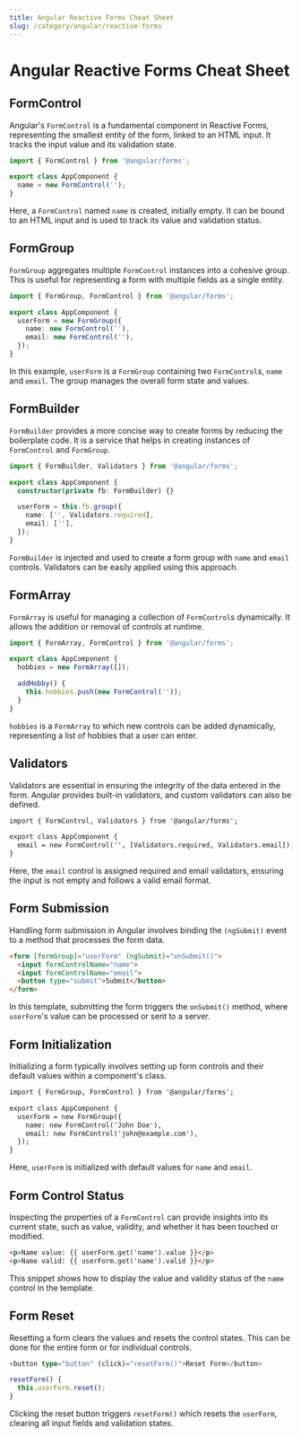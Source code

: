 ```yaml
---
title: Angular Reactive Forms Cheat Sheet
slug: /category/angular/reactive-forms
---
```


# Angular Reactive Forms Cheat Sheet

## FormControl

Angular's `FormControl` is a fundamental component in Reactive Forms, representing the smallest entity of the form, linked to an HTML input. It tracks the input value and its validation state.

```typescript
import { FormControl } from '@angular/forms';

export class AppComponent {
  name = new FormControl('');
}
```

Here, a `FormControl` named `name` is created, initially empty. It can be bound to an HTML input and is used to track its value and validation status.

## FormGroup

`FormGroup` aggregates multiple `FormControl` instances into a cohesive group. This is useful for representing a form with multiple fields as a single entity.

```typescript
import { FormGroup, FormControl } from '@angular/forms';

export class AppComponent {
  userForm = new FormGroup({
    name: new FormControl(''),
    email: new FormControl(''),
  });
}
```

In this example, `userForm` is a `FormGroup` containing two `FormControl`s, `name` and `email`. The group manages the overall form state and values.

## FormBuilder

`FormBuilder` provides a more concise way to create forms by reducing the boilerplate code. It is a service that helps in creating instances of `FormControl` and `FormGroup`.

```typescript
import { FormBuilder, Validators } from '@angular/forms';

export class AppComponent {
  constructor(private fb: FormBuilder) {}

  userForm = this.fb.group({
    name: ['', Validators.required],
    email: [''],
  });
}
```

`FormBuilder` is injected and used to create a form group with `name` and `email` controls. Validators can be easily applied using this approach.

## FormArray

`FormArray` is useful for managing a collection of `FormControl`s dynamically. It allows the addition or removal of controls at runtime.

```typescript
import { FormArray, FormControl } from '@angular/forms';

export class AppComponent {
  hobbies = new FormArray([]);

  addHobby() {
    this.hobbies.push(new FormControl(''));
  }
}
```

`hobbies` is a `FormArray` to which new controls can be added dynamically, representing a list of hobbies that a user can enter.

## Validators

Validators are essential in ensuring the integrity of the data entered in the form. Angular provides built-in validators, and custom validators can also be defined.

```html
import { FormControl, Validators } from '@angular/forms';

export class AppComponent {
  email = new FormControl('', [Validators.required, Validators.email]);
}
```

Here, the `email` control is assigned required and email validators, ensuring the input is not empty and follows a valid email format.

## Form Submission

Handling form submission in Angular involves binding the `(ngSubmit)` event to a method that processes the form data.

```html
<form [formGroup]="userForm" (ngSubmit)="onSubmit()">
  <input formControlName="name">
  <input formControlName="email">
  <button type="submit">Submit</button>
</form>
```

In this template, submitting the form triggers the `onSubmit()` method, where `userForm`'s value can be processed or sent to a server.

## Form Initialization

Initializing a form typically involves setting up form controls and their default values within a component's class.

```html
import { FormGroup, FormControl } from '@angular/forms';

export class AppComponent {
  userForm = new FormGroup({
    name: new FormControl('John Doe'),
    email: new FormControl('john@example.com'),
  });
}
```

Here, `userForm` is initialized with default values for `name` and `email`.

## Form Control Status

Inspecting the properties of a `FormControl` can provide insights into its current state, such as value, validity, and whether it has been touched or modified.

```html
<p>Name value: {{ userForm.get('name').value }}</p>
<p>Name valid: {{ userForm.get('name').valid }}</p>
```

This snippet shows how to display the value and validity status of the `name` control in the template.

## Form Reset

Resetting a form clears the values and resets the control states. This can be done for the entire form or for individual controls.

```typescript
<button type="button" (click)="resetForm()">Reset Form</button>

resetForm() {
  this.userForm.reset();
}
```

Clicking the reset button triggers `resetForm()` which resets the `userForm`, clearing all input fields and validation states. 